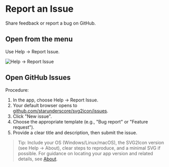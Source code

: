 # Report an Issue

Share feedback or report a bug on GitHub.

## Open from the menu
Use Help → Report Issue.

![Help → Report Issue](images/toolbar/report-issue/toolbar_report_issue_view1.png)

## Open GitHub Issues

Procedure:
1. In the app, choose Help → Report Issue.
2. Your default browser opens to [github.com/starunderscore/svg2icon/issues](https://github.com/starunderscore/svg2icon/issues).
3. Click "New issue".
4. Choose the appropriate template (e.g., "Bug report" or "Feature request").
5. Provide a clear title and description, then submit the issue.

> Tip: Include your OS (Windows/Linux/macOS), the SVG2Icon version (see Help → About), clear steps to reproduce, and a minimal SVG if possible.
> For guidance on locating your app version and related details, see [About](about.md).
